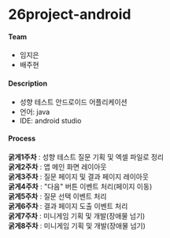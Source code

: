 # 26project-android

#### Team
* 임지은
* 배주현

#### Description
* 성향 테스트 안드로이드 어플리케이션
* 언어: java
* IDE: android studio

#### Process
**굵게1주차** : 성향 테스트 질문 기획 및 엑셀 파일로 정리</br>
**굵게2주차** : 앱 메인 화면 레이아웃</br>
**굵게3주차** : 질문 페이지 및 결과 페이지 레이아웃</br>
**굵게4주차** : "다음" 버튼 이벤트 처리(페이지 이동)</br>
**굵게5주차** : 질문 선택 이벤트 처리</br>
**굵게6주차** : 결과 페이지 도출 이벤트 처리</br>
**굵게7주차** : 미니게임 기획 및 개발(장애물 넘기)</br>
**굵게8주차** : 미니게임 기획 및 개발(장애물 넘기)</br>
